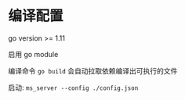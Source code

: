 # 编译配置


go version >= 1.11

启用 go module


编译命令 `go build` 会自动拉取依赖编译出可执行的文件

启动: `ms_server --config ./config.json`